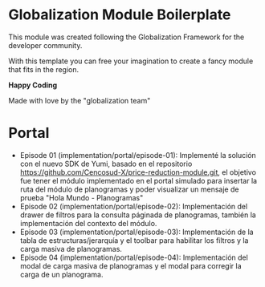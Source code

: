 # Globalization Module Boilerplate

This module was created following the Globalization Framework for the developer community.

With this template you can free your imagination to create a fancy module that
fits in the region.

**Happy Coding**

Made with love by the "globalization team"


# Portal
  - Episode 01 (implementation/portal/episode-01): Implementé la solución con el nuevo SDK de Yumi, basado en el repositorio https://github.com/Cencosud-X/price-reduction-module.git, el objetivo fue tener el módulo implementado en el portal simulado para insertar la ruta del módulo de planogramas y poder visualizar un mensaje de prueba "Hola Mundo - Planogramas"
  - Episode 02 (implementation/portal/episode-02): Implementación del drawer de filtros para la consulta páginada de planogramas, también la implementación del contexto del módulo.
  - Episode 03 (implementation/portal/episode-03): Implementación de la tabla de estructuras/jerarquía y el toolbar para habilitar los filtros y la carga masiva de planogramas.
  - Episode 04 (implementation/portal/episode-04): Implementación del modal de carga masiva de planogramas y el modal para corregir la carga de un planograma.

